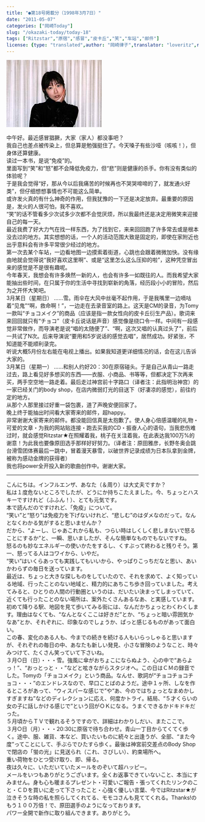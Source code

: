 ```yaml
---
title: "●第18号掲載分（1998年3月7日）"
date: "2011-05-07"
categories: ["岡崎Today"]
slug: "/okazaki-today/today-18"
tags: ["Ritzstar","原宿","感冒","皮卡丘","笑","车站","邮件"]
license: {type: "translated",author: "岡崎律子",translator: "loveritz",reproduced-url: "http://www.ne.jp/asahi/okazaki/book/today/today18.html",reproduced-website: "岡崎律子Book"}
---
```


[![](./images/curtain2.jpg)](./images/curtain2.jpg)

  
中午好。最近感冒猖獗，大家（家人）都没事吧？  
我自己也差点被传染上，但总算是勉强挺住了。今天嗓子有些沙哑（咳咳！），但身体还算健康。  
读过一本书，是说“免疫”的。  
里面写到“笑”和“怒”都不会降低免疫力，但“悲”则是健康的杀手。你有没有类似的体验呢？  
于是我会觉得“好，那从今以后我痛苦的时候再也不哭哭啼啼的了，就发通火好类”，但仔细想想事情也不可能这么简单。  
或许发火真的有什么神奇的作用，但我犹豫的一下还是决定放弃。最重要的原因是，发火的人很可怕，我不喜欢。  
“笑”的话不管看多少次试多少次都不会觉厌烦，所以我最终还是决定用微笑来迎接自己的每一天。  
最近我费了好大力气在找一样东西，为了找到它，来来回回跑了许多常去或是根本没去过的地方。其实想想的话，一个人的活动范围大致是固定的，即使在家附近也出乎意料会有许多平常很少经过的地方。  
第一次去某个车站，一边看地图一边摸索着街道，心跳也会跟着微微加快。没有缘由地就会觉得说“我好喜欢这里啊”、或是“这里怎么这么压抑的啦”，这种凭空冒出来的感觉是不是很有趣呢。  
今年春天，我想会有许多焕然一新的人，也会有许多一如既往的人。而我希望大家能抽出些时间，在只属于你的生活中寻找到崭新的角落，经历段小小的冒险，然后为之开怀大笑吧。  
3月某日（星期日） ……雪。雨伞在大风中丝毫不起作用，于是我嘴里一边嘀咕着“见鬼”“啊，救命啊！”，一边走在去录音室的路上。这天是CM的录音，为Tomy一款叫“チョコメイク”的商品（应该是指一款女性向的皮卡丘衍生产品）。歌词来来回回就只有“チョコ”（皮卡丘说话是声音）感觉像是绕口令一样。中间有一段感觉非常做作，而导演老是说“唱的太随便了”、“啊，这次又唱的认真过头了”，前后一共试了N次。后来导演说“要用和5岁说话的感觉去唱”，居然成功。好紧张，不知道能不能顺利录完。  
听说大概5月份左右能在电视上播出。如果我知道更详细情况的话，会在这儿告诉大家的。  
3月某日（星期一） ……和别人约好20：30在原宿碰头。于是自己从青山一路走过去，路上看见好多想买的东西——衣服、小商品、书等等，但都决定下次再来买，两手空空地一路走着。最后走过神宫前十字路口（译者注：此指明治神宫）的一家已经关门的body shop，在店内微弱灯光的目送下（好凄凉的感觉），前往约定的地方。  
从那个人那里接过好重一袋包裹，道了声晚安便回家了。  
晚上终于能抽出时间看大家寄来的邮件，超happy。  
非常谢谢大家寄来的邮件。都没能回信真是太抱歉了。使人身心倍感温暖的礼物・可爱的文章・为我的网站贴连接・跑去买我的CD・振奋人心的语句，当我悲伤难过时，就会感觉Ritzstar★在照耀着我，桃子在关注着我，在此表达我100万%的谢意！为此我也要像原田选手那样好好努力。（译者注：原田雅彦，长野冬奥会跳台滑雪团体赛最后一跳中，冒着漫天暴雪，以破世界记录成绩为日本队拿到金牌，被称为感动金牌的获得者）  
我也将power全开投入新的歌曲创作中。谢谢大家。

---

こんにちは。インフルエンザ、あなた（＆周り）は大丈夫ですか？  
私は１度危ないところでしたが、どうにか持ちこたえました。今、ちょっとハスキーですけれど（ふふん！）、とても元気です。  
本で読んだのですけれど、「免疫」について。  
“笑い”と“怒り”は免疫力を下げないけれど、“悲しむ”のはダメなのだって。なんとなくわかる気がすると思いませんか？  
だから、“よーし、じゃあこれから私も、つらい時はしくしく悲しまないで怒ることにするか”と、一瞬、思いましたが、そんな簡単なものでもないですね。  
怒るのも妙なエネルギーの使いかたをするし、くすぶって終わると残りそう。第一、怒ってる人はコワイから、いやだ。  
“笑い”はいくらあっても実践してもいいから、やっぱりこっちだなと思い、あいかわらずの毎日を送っています。  
最近は、ちょっと大きな探しものをしていたので、それを求めて、よく知っている地域、行ったことのない地域と、精力的にあちこち歩き回っていました。考えてみると、ひとりの人間の行動圏というのは、だいたい決まってしまっていて、近くても行ったことのない場所は、案外たくさんあるなあ、と実感しています。  
初めて降りる駅、地図を見て歩いてみる街には、なんだかちょっとわくわくします。理由はなくても、“なんとなくここは好きだ”とか、“ちょっと暗い雰囲気かなあ”とか、それぞれに、印象なのでしょうか、ぱっと感じるものがあって面白い。  
この春、変化のある人も、今までの続きを続ける人もいらっしゃると思いますが、それぞれの毎日の中、あなたも新しい発見、小さな冒険のようなこと、時々みつけて、たくさん笑っていて下さいね。  
３月○日（日）・・・雪。強風に傘がおちょこにならぬよう、心の中で“あらよっ！”、“おっとっと・・”などと呟きながらスタジオへ。この日はＣＭの録音でした。Tomyの「チョコメイク」という商品。なんせ、歌詞が“チョコチョコチョコ・・・”のエンドレスなので、早口ことばのようだ。途中１ヶ所、しなを作るところがあって、“ウィスパーな感じで”や“あ、今のではちょっとなまめかしすぎますね”などのディレクションに応え、何度かトライ。結局、“５才くらいの女の子に話しかける感じで”という回がＯＫになる。うまくできるかドキドキだった。  
５月頃からＴＶで観れるそうですので、詳細はわかりしだい、またここで。  
３月○日（月）・・・20:30に原宿で待ち合わせ。青山一丁目からてくてく歩く。途中、服、雑貨、本など、買いたいものに続々と出逢うが、全部、“また今度”ってことにして、手ぶらでひたすら歩く。最後は神宮前交差点のBody Shopで閉店の「蛍の光」に見送られ（これ、さびしい）、約束場所へ。  
重い荷物をひとつ受け取り、即、帰る。  
夜は久々に、いただいていたメールをのぞいて超ハッピー。  
メールをいつもありがとうございます。全くお返事できていないこと、本当にすみません。身も心も暖まるプレゼント・可愛いご報告・張ってくれたリンクのこと・ＣＤを買いに走って下さったこと・心強く優しい言葉、今ではRitzstar★が泣きそうな時の私を照らしてくれてる、モモコさんも見ててくれる。Thanks!のもう１００万倍！で、原田選手のようになっております。  
パワー全開で新作に取り組んできます。ありがとう。  